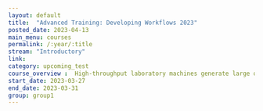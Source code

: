 ```yaml
---
layout: default
title:  "Advanced Training: Developing Workflows 2023"
posted_date: 2023-04-13
main_menu: courses
permalink: /:year/:title
stream: "Introductory"
link: 
category: upcoming_test
course_overview :  High-throughput laboratory machines generate large quantities of raw biological data. Processing the data to generate useful information involves using several tools and sometimes setting up complex bioinformatics analysis environments across heterogeneous computing devices. Bioinformatics workflows and workflow managers allow reproducibility and portability of analysis plans and optimization of available computing resources. The Advanced Training in Developing Workflows workshop was aimed at introducing, deploying Nextflow, a too which enables scalable and reproducible scientific workflows.    
start_date: 2023-03-27
end_date: 2023-03-31
group: group1
---
```




